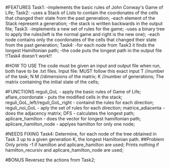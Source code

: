 #FEATURES
Task1: -implements the basic rules of John Conway's Game of Life;
Task2: -uses a Stack of Lists to contain the coordonates of the cells that changed their state from the past generation;
       -each element of the Stack represent a generation;
       -the stack is written backwards in the output file;
Task3: -implements a new set of rules for the game;
       -uses a binary tree to apply the rules(left is the normal game and right is the new one);
       -each node contains only the coordonates of the cells that changed their state from the past generation;
Task4: -for each node from Task3 it finds the longest Hamiltonian path;
       -the code puts the longest path in the output file
!!Task4 doesn't work!!

#HOW TO USE
The code must be given an input and output file when run, both have to be .txt files.
Input file: MUST follow this exact input
T //number of the task;
N M //dimensions of the matrix;
K //number of generations;
The matrix containing the initial state of the cells;

#FUNCTIONS
reguli_GoL - apply the basic rules of Game of Life;
aflare_coordonate - puts the modified cells in the stack;
reguli_GoL_left/reguli_GoL_right - containd the rules for each direction;
reguli_noi_GoL - aply the set of rules for each direction;
matrice_adiacenta - does the adjacency matrix;
DFS - calculates the longest path;
aplicare_hamilton - does the vector for longest hamiltonian path;
aplicare_hamilton_node - applyes hamilton for only one node;

#NEEDS FIXING
Task4: Determine, for each node of the tree obtained in Task 3 up to a given generation K, the longest Hamiltonian path.
##Problem
Only prints -1 if hamilton and aplicare_hamilton are used;
Prints nothing if hamilton_recursiv and aplicare_hamilton_node are used;

#BONUS
Reversez the actions from Task2;